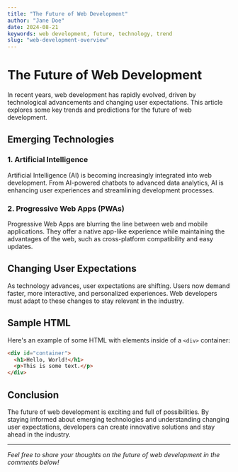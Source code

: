 ```yaml
---
title: "The Future of Web Development"
author: "Jane Doe"
date: 2024-08-21
keywords: web development, future, technology, trend
slug: "web-development-overview"
---
```


# The Future of Web Development

In recent years, web development has rapidly evolved, driven by technological advancements and changing user expectations. This article explores some key trends and predictions for the future of web development.

## Emerging Technologies

### 1. Artificial Intelligence

Artificial Intelligence (AI) is becoming increasingly integrated into web development. From AI-powered chatbots to advanced data analytics, AI is enhancing user experiences and streamlining development processes.

### 2. Progressive Web Apps (PWAs)

Progressive Web Apps are blurring the line between web and mobile applications. They offer a native app-like experience while maintaining the advantages of the web, such as cross-platform compatibility and easy updates.

## Changing User Expectations

As technology advances, user expectations are shifting. Users now demand faster, more interactive, and personalized experiences. Web developers must adapt to these changes to stay relevant in the industry.

## Sample HTML

Here's an example of some HTML with elements inside of a `<div>` container:

```html
<div id="container">
  <h1>Hello, World!</h1>
  <p>This is some text.</p>
</div>
```

## Conclusion

The future of web development is exciting and full of possibilities. By staying informed about emerging technologies and understanding changing user expectations, developers can create innovative solutions and stay ahead in the industry.

---

_Feel free to share your thoughts on the future of web development in the comments below!_

